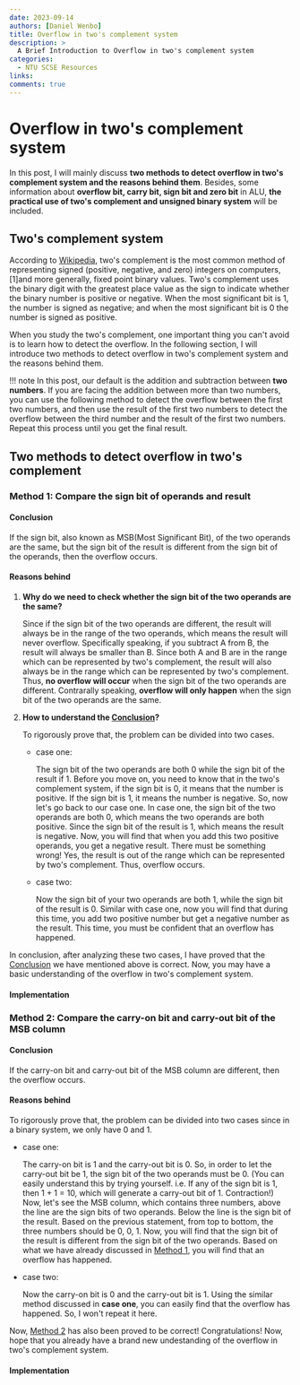 ```yaml
---
date: 2023-09-14
authors: [Daniel Wenbo]
title: Overflow in two's complement system
description: >
  A Brief Introduction to Overflow in two's complement system
categories:
  - NTU SCSE Resources
links:
comments: true
---
```


# Overflow in two's complement system

In this post, I will mainly discuss **two methods to detect overflow in two's
complement system and the reasons behind them**. Besides, some information about
**overflow bit, carry bit, sign bit and zero bit** in ALU, 
**the practical use of two's complement and unsigned binary system** will be
included.

<!-- more -->


## Two's complement system

According to [Wikipedia](https://en.wikipedia.org/wiki/Two%27s_complement),
two's complement is the most common method of representing signed (positive,
negative, and zero) integers on computers,[1]and more generally, fixed point
binary values. Two's complement uses the binary digit with the greatest place
value as the sign to indicate whether the binary number is positive or negative.
When the most significant bit is 1, the number is signed as negative; and when
the most significant bit is 0 the number is signed as positive.

When you study the two's complement, one important thing you can't avoid is to
learn how to detect the overflow. In the following section, I will introduce two
methods to detect overflow in two's complement system and the reasons behind
them.

!!! note
	In this post, our default is the addition and subtraction between
	**two numbers**. If you are facing the addition between more than two
	numbers, you can use the following method to detect the overflow between the
	first two numbers, and then use the result of the first two numbers to
	detect the overflow between the third number and the result of the first
	two numbers. Repeat this process until you get the final result.

## Two methods to detect overflow in two's complement

### Method 1: Compare the sign bit of operands and result
#### Conclusion

If the sign bit, also known as MSB(Most Significant Bit), of the two operands
are the same, but the sign bit of the result is different from the sign bit of
the operands, then the overflow occurs.

#### Reasons behind

1. __Why do we need to check whether the sign bit of the two operands are
the same?__

	Since if the sign bit of the two operands are different, the result will
	always be in the range of the two operands, which means the result will
	never overflow. Specifically speaking, if you subtract A from B, the result
	will always be smaller than B. Since both A and B are in the range which can
	be represented by two's complement, the result will also always be in the
	range which can be represented by two's complement. Thus,
	**no overflow will occur** when the sign bit of the two operands are
	different. Contrarally speaking, **overflow will only happen** when the sign
	bit of the two operands are the same.

2. __How to understand the [Conclusion](#conclusion)?__

	To rigorously prove that, the problem can be divided into two cases. 
	
	- case one:

		The sign bit of the two operands are both 0 while the sign bit of the
		result if 1. Before you move on, you need to know that in the two's
		complement system, if the sign bit is 0, it means that the number is
		positive. If the sign bit is 1, it means the number is negative. So,
		now let's go back to our case one. In case one, the sign bit of the two
		operands are both 0, which means the two operands are both positive.
		Since the sign bit of the result is 1, which means the result is
		negative. Now, you will find that when you add this two positive
		operands, you get a negative result. There must be something wrong! Yes,
		the result is out of the range which can be represented by two's
		complement. Thus, overflow occurs.

	- case two:
		  
		Now the sign bit of your two operands are both 1, while the sign bit of
		the result is 0. Similar with case one, now you will find that during
		this time, you add two positive number but get a negative number as the
		result. This time, you must be confident that an overflow has happened.

In conclusion, after analyzing these two cases, I have proved that the
[Conclusion](#conclusion) we have mentioned above is correct. Now, you may have 
a basic understanding of the overflow in two's complement system.

#### Implementation

### Method 2: Compare the carry-on bit and carry-out bit of the MSB column
#### Conclusion

If the carry-on bit and carry-out bit of the MSB column are different, then the
overflow occurs.

#### Reasons behind

To rigorously prove that, the problem can be divided into two cases since in a
binary system, we only have 0 and 1.

- case one:

  The carry-on bit is 1 and the carry-out bit is 0. So, in order to let the
  carry-out bit be 1, the sign bit of the two operands must be 0. (You can
  easily understand this by trying yourself. i.e. If any of the sign bit is 1,
  then 1 + 1 = 10, which will generate a carry-out bit of 1. Contraction!) Now,
  let's see the MSB column, which contains three numbers, above the line are the
  sign bits of two operands. Below the line is the sign bit of the result. Based
  on the previous statement, from top to bottom, the three numbers should be 0, 
  0, 1. Now, you will find that the sign bit of the result is different from the
  sign bit of the two operands. Based on what we have already discussed in 
  [Method 1](#method-1-compare-the-sign-bit-of-operands-and-result), you will
  find that an overflow has happened.

- case two:

  Now the carry-on bit is 0 and the carry-out bit is 1. Using the similar method
  discussed in **case one**, you can easily find that the overflow has happened.
  So, I won't repeat it here.

Now, [Method 2](#method-2-compare-the-carry-on-bit-and-carry-out-bit-of-the-msb-column)
has also been proved to be correct! Congratulations! Now, hope that you already
have a brand new undestanding of the overflow in two's complement system.

#### Implementation